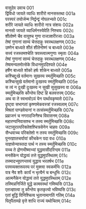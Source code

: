 वासुदेव उवाच	001  
द्विविधो जायते व्याधिः शारीरो मानसस्तथा	001a  
परस्परं तयोर्जन्म निर्द्वन्द्वं नोपलभ्यते	001c  
शरीरे जायते व्याधिः शारीरो नात्र संशयः	002a  
मानसो जायते व्याधिर्मनस्येवेति निश्चयः	002c  
शीतोष्णे चैव वायुश्च गुणा राजञ्शरीरजाः	003a  
तेषां गुणानां साम्यं चेत्तदाहुः स्वस्थलक्षणम्	003c  
उष्णेन बाध्यते शीतं शीतेनोष्णं च बाध्यते	003e  
सत्त्वं रजस्तमश्चेति त्रयस्त्वात्मगुणाः स्मृताः	004a  
तेषां गुणानां साम्यं चेत्तदाहुः स्वस्थलक्षणम्	004c  
तेषामन्यतमोत्सेके विधानमुपदिश्यते	004e  
हर्षेण बाध्यते शोको हर्षः शोकेन बाध्यते	005a  
कश्चिद्दुःखे वर्तमानः सुखस्य स्मर्तुमिच्छति	005c  
कश्चित्सुखे वर्तमानो दुःखस्य स्मर्तुमिच्छति	005e  
स त्वं न दुःखी दुःखस्य न सुखी सुसुखस्य वा	006a  
स्मर्तुमिच्छसि कौन्तेय दिष्टं हि बलवत्तरम्	006c  
अथ वा ते स्वभावोऽयं येन पार्थावकृष्यसे	007a  
दृष्ट्वा सभागतां कृष्णामेकवस्त्रां रजस्वलाम्	007c  
मिषतां पाण्डवेयानां न तत्संस्मर्तुमिच्छसि	007e  
प्रव्राजनं च नगरादजिनैश्च विवासनम्	008a  
महारण्यनिवासश्च न तस्य स्मर्तुमिच्छसि	008c  
जटासुरात्परिक्लेशश्चित्रसेनेन चाहवः	009a  
सैन्धवाच्च परिक्लेशो न तस्य स्मर्तुमिच्छसि	009c  
पुनरज्ञातचर्यायां कीचकेन पदा वधः	010a  
याज्ञसेन्यास्तदा पार्थ न तस्य स्मर्तुमिच्छसि	010c  
यच्च ते द्रोणभीष्माभ्यां युद्धमासीदरिन्दम	011a  
मनसैकेन योद्धव्यं तत्ते युद्धमुपस्थितम्	011c  
तस्मादभ्युपगन्तव्यं युद्धाय भरतर्षभ	011e  
परमव्यक्तरूपस्य परं मुक्त्वा स्वकर्मभिः	012a  
यत्र नैव शरैः कार्यं न भृत्यैर्न च बन्धुभिः	012c  
आत्मनैकेन योद्धव्यं तत्ते युद्धमुपस्थितम्	012e  
तस्मिन्ननिर्जिते युद्धे कामवस्थां गमिष्यसि	013a  
एतज्ज्ञात्वा तु कौन्तेय कृतकृत्यो भविष्यसि	013c  
एतां बुद्धिं विनिश्चित्य भूतानामागतिं गतिम्	014a  
पितृपैतामहे वृत्ते शाधि राज्यं यथोचितम्	014c  
